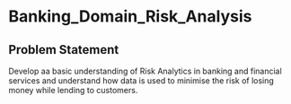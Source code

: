 # Banking_Domain_Risk_Analysis

## Problem Statement

Develop aa basic understanding of Risk Analytics in banking and financial services and understand how data is used to minimise the risk of losing money while lending to customers.

